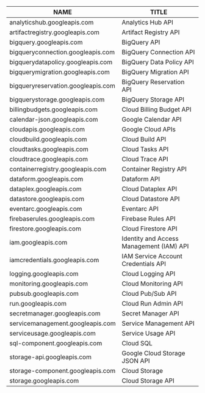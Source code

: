 | NAME | TITLE |
| --- | --- |
| analyticshub.googleapis.com | Analytics Hub API |
| artifactregistry.googleapis.com | Artifact Registry API |
| bigquery.googleapis.com | BigQuery API |
| bigqueryconnection.googleapis.com | BigQuery Connection API |
| bigquerydatapolicy.googleapis.com | BigQuery Data Policy API |
| bigquerymigration.googleapis.com | BigQuery Migration API |
| bigqueryreservation.googleapis.com | BigQuery Reservation API |
| bigquerystorage.googleapis.com | BigQuery Storage API |
| billingbudgets.googleapis.com | Cloud Billing Budget API |
| calendar-json.googleapis.com | Google Calendar API |
| cloudapis.googleapis.com | Google Cloud APIs |
| cloudbuild.googleapis.com | Cloud Build API |
| cloudtasks.googleapis.com | Cloud Tasks API |
| cloudtrace.googleapis.com | Cloud Trace API |
| containerregistry.googleapis.com | Container Registry API |
| dataform.googleapis.com | Dataform API |
| dataplex.googleapis.com | Cloud Dataplex API |
| datastore.googleapis.com | Cloud Datastore API |
| eventarc.googleapis.com | Eventarc API |
| firebaserules.googleapis.com | Firebase Rules API |
| firestore.googleapis.com | Cloud Firestore API |
| iam.googleapis.com | Identity and Access Management (IAM) API |
| iamcredentials.googleapis.com | IAM Service Account Credentials API |
| logging.googleapis.com | Cloud Logging API |
| monitoring.googleapis.com | Cloud Monitoring API |
| pubsub.googleapis.com | Cloud Pub/Sub API |
| run.googleapis.com | Cloud Run Admin API |
| secretmanager.googleapis.com | Secret Manager API |
| servicemanagement.googleapis.com | Service Management API |
| serviceusage.googleapis.com | Service Usage API |
| sql-component.googleapis.com | Cloud SQL |
| storage-api.googleapis.com | Google Cloud Storage JSON API |
| storage-component.googleapis.com | Cloud Storage |
| storage.googleapis.com | Cloud Storage API |
